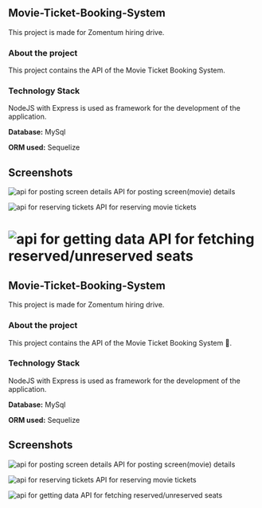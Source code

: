 ## Movie-Ticket-Booking-System
This project is made for Zomentum hiring drive. 

### About the project
This project contains the API of the Movie Ticket Booking System.

### Technology Stack
NodeJS with Express is used as framework for the development of the application. 

**Database:** MySql

**ORM used:** Sequelize

## Screenshots

![api for posting screen details](https://user-images.githubusercontent.com/20878070/46921575-c05f5380-d01a-11e8-9ada-e8b1a25ee54c.png)
API for posting screen(movie) details

![api for reserving tickets](https://user-images.githubusercontent.com/20878070/46921574-bfc6bd00-d01a-11e8-993d-b60434267a99.png)
API for reserving movie tickets

![api for getting data](https://user-images.githubusercontent.com/20878070/46921573-bfc6bd00-d01a-11e8-972d-460fc66dbe5c.png)
API for fetching reserved/unreserved seats
=======
## Movie-Ticket-Booking-System
This project is made for Zomentum hiring drive. 

### About the project
This project contains the API of the Movie Ticket Booking System :ticket:.

### Technology Stack
NodeJS with Express is used as framework for the development of the application. 

**Database:** MySql

**ORM used:** Sequelize

## Screenshots

![api for posting screen details](https://user-images.githubusercontent.com/20878070/46921575-c05f5380-d01a-11e8-9ada-e8b1a25ee54c.png)
API for posting screen(movie) details

![api for reserving tickets](https://user-images.githubusercontent.com/20878070/46921574-bfc6bd00-d01a-11e8-993d-b60434267a99.png)
API for reserving movie tickets

![api for getting data](https://user-images.githubusercontent.com/20878070/46921573-bfc6bd00-d01a-11e8-972d-460fc66dbe5c.png)
API for fetching reserved/unreserved seats

